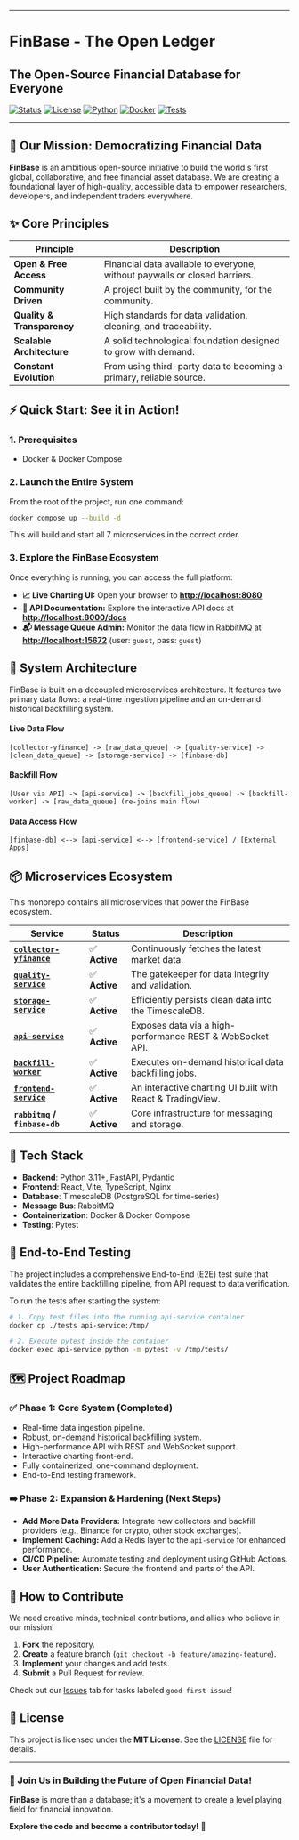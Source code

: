 
---

# FinBase - The Open Ledger
## The Open-Source Financial Database for Everyone

[![Status](https://img.shields.io/badge/Status-Active-brightgreen)](https://github.com/AmericoGarciaG/FinBase)
[![License](https://img.shields.io/badge/License-MIT-blue)](LICENSE)
[![Python](https://img.shields.io/badge/Python-3.11+-blue)](https://python.org)
[![Docker](https://img.shields.io/badge/Docker-Ready-informational)](https://docker.com)
[![Tests](https://img.shields.io/badge/Tests-E2E%20Ready-success)](./tests)

---

## 🚀 Our Mission: Democratizing Financial Data

**FinBase** is an ambitious open-source initiative to build the world's first global, collaborative, and free financial asset database. We are creating a foundational layer of high-quality, accessible data to empower researchers, developers, and independent traders everywhere.

## ✨ Core Principles

| Principle | Description |
|-----------|-------------|
| **Open & Free Access** | Financial data available to everyone, without paywalls or closed barriers. |
| **Community Driven** | A project built by the community, for the community. |
| **Quality & Transparency**| High standards for data validation, cleaning, and traceability. |
| **Scalable Architecture** | A solid technological foundation designed to grow with demand. |
| **Constant Evolution** | From using third-party data to becoming a primary, reliable source. |

## ⚡ Quick Start: See it in Action!

### 1. Prerequisites
- Docker & Docker Compose

### 2. Launch the Entire System
From the root of the project, run one command:
```bash
docker compose up --build -d
```
This will build and start all 7 microservices in the correct order.

### 3. Explore the FinBase Ecosystem
Once everything is running, you can access the full platform:

-   **📈 Live Charting UI:** Open your browser to **[http://localhost:8080](http://localhost:8080)**
-   **📖 API Documentation:** Explore the interactive API docs at **[http://localhost:8000/docs](http://localhost:8000/docs)**
-   **📬 Message Queue Admin:** Monitor the data flow in RabbitMQ at **[http://localhost:15672](http://localhost:15672)** (user: `guest`, pass: `guest`)

## 🧠 System Architecture

FinBase is built on a decoupled microservices architecture. It features two primary data flows: a real-time ingestion pipeline and an on-demand historical backfilling system.

#### Live Data Flow
```
[collector-yfinance] -> [raw_data_queue] -> [quality-service] -> [clean_data_queue] -> [storage-service] -> [finbase-db]
```

#### Backfill Flow
```
[User via API] -> [api-service] -> [backfill_jobs_queue] -> [backfill-worker] -> [raw_data_queue] (re-joins main flow)
```

#### Data Access Flow
```
[finbase-db] <--> [api-service] <--> [frontend-service] / [External Apps]
```

## 📦 Microservices Ecosystem

This monorepo contains all microservices that power the FinBase ecosystem.

| Service | Status | Description |
|---------|--------|-------------|
| **[`collector-yfinance`](services/collector-yfinance)** | ✅ **Active** | Continuously fetches the latest market data. |
| **[`quality-service`](services/quality-service)** | ✅ **Active** | The gatekeeper for data integrity and validation. |
| **[`storage-service`](services/storage-service)** | ✅ **Active** | Efficiently persists clean data into the TimescaleDB. |
| **[`api-service`](services/api-service)** | ✅ **Active** | Exposes data via a high-performance REST & WebSocket API. |
| **[`backfill-worker`](services/backfill-worker-service)**| ✅ **Active** | Executes on-demand historical data backfilling jobs. |
| **[`frontend-service`](services/frontend-service)** | ✅ **Active** | An interactive charting UI built with React & TradingView. |
| **`rabbitmq` / `finbase-db`** | ✅ **Active**| Core infrastructure for messaging and storage. |

## 🔧 Tech Stack

- **Backend**: Python 3.11+, FastAPI, Pydantic
- **Frontend**: React, Vite, TypeScript, Nginx
- **Database**: TimescaleDB (PostgreSQL for time-series)
- **Message Bus**: RabbitMQ
- **Containerization**: Docker & Docker Compose
- **Testing**: Pytest

## 🧪 End-to-End Testing

The project includes a comprehensive End-to-End (E2E) test suite that validates the entire backfilling pipeline, from API request to data verification.

To run the tests after starting the system:
```bash
# 1. Copy test files into the running api-service container
docker cp ./tests api-service:/tmp/

# 2. Execute pytest inside the container
docker exec api-service python -m pytest -v /tmp/tests/
```

## 🗺️ Project Roadmap

### ✅ Phase 1: Core System (Completed)
-   Real-time data ingestion pipeline.
-   Robust, on-demand historical backfilling system.
-   High-performance API with REST and WebSocket support.
-   Interactive charting front-end.
-   Fully containerized, one-command deployment.
-   End-to-End testing framework.

### ➡️ Phase 2: Expansion & Hardening (Next Steps)
-   **Add More Data Providers:** Integrate new collectors and backfill providers (e.g., Binance for crypto, other stock exchanges).
-   **Implement Caching:** Add a Redis layer to the `api-service` for enhanced performance.
-   **CI/CD Pipeline:** Automate testing and deployment using GitHub Actions.
-   **User Authentication:** Secure the frontend and parts of the API.

## 🤝 How to Contribute

We need creative minds, technical contributions, and allies who believe in our mission!

1.  **Fork** the repository.
2.  **Create** a feature branch (`git checkout -b feature/amazing-feature`).
3.  **Implement** your changes and add tests.
4.  **Submit** a Pull Request for review.

Check out our [Issues](https://github.com/AmericoGarciaG/FinBase/issues) tab for tasks labeled `good first issue`!

## 📄 License

This project is licensed under the **MIT License**. See the [LICENSE](LICENSE) file for details.

---

### 🎉 Join Us in Building the Future of Open Financial Data!

**FinBase** is more than a database; it's a movement to create a level playing field for financial innovation.

**Explore the code and become a contributor today!** 🚀